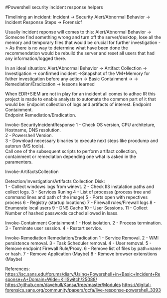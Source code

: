 #Powershell security incident response helpers

Timelining an incident:
Incident -> Security Alert/Abnormal Behavior -> Incident Response Steps -> Forensicf

Usually incident reponse will comes to this:
Alert/Abnormal Behavior -> Someone find something wrong and turn off the server/desktop, lose all the memory and temporary files that would be crucial for further investigation -> As there is no way to determine what have been done the recommendation would be rebuild the server and reset all users that had any information/logged there.

In an ideal situation:
Alert/Abnormal Behavior -> Artifact Collection -> Investigation -> confirmed incident ->Snapshot of the VM+Memory for futher investigation before any action -> Basic Containment ->  -> Remediation/Eradication -> lessons learned

When EDR+SIEM are not in play for an incident all comes to adhoc IR this project is made to enable analysts to automate the common part of it that would be:
    Endpoint collection of logs and artifacts of interest.
    Endpoint Containment.  
    Endpoint Remediation/Eradication.     

Invoke-SecurityIncidentResponse
    1 - Check OS version, CPU architeture, Hostname, DNS resolution.  
    2 - Powershell Version.  
    3 - Download necessary binaries to execute next steps like procdump and autorun (MS tools).  
    Call one of the subsequent scripts to perform artifact collection, containment or remediation depending one what is asked in the paramenters.  

Invoke-ArtifactsCollection

Detection/Investigation/Artifacts Collection
    Disk:  
    1 - Collect windows logs from winevt.
    2 - Check IIS instalation paths and collect logs.
    3 - Services Runing
    4 - List of processs (process tree and command lines and path of the image)
    5 - Ports open with repectives process
    6 - Registry (startup locations)
    7 - Firewall rules/Firewall logs
    8 - Enumerate local users
    9 - DNS Cache
    10 - User Sessions.
    11 - Collect Number of hashed passwords cached allowed in lsass. 

Invoke-Containment
Containment
    1 - Host isolation.
    2 - Process termination.
    3 - Terminate user session.
    4 - Restart service.

Invoke-Remediation
Remediation/Eradication
    1 - Service Removal.
    2 - WMI persistence removal.
    3 - Task Scheduler removal.
    4 - User removal.
    5 - Remove endpoint Firewall Rule/Proxy.
    6 - Remove list of files by path+name or hash.
    7 - Remove Application (Maybe)
    8 - Remove browser extenstions  (Maybe)


References:
https://isc.sans.edu/forums/diary/Using+Powershell+in+Basic+Incident+Response+A+Domain+Wide+KillSwitch/25088/
https://github.com/davehull/Kansa/tree/master/Modules
https://digital-forensics.sans.org/community/papers/gcfa/live-response-powershell_3393
